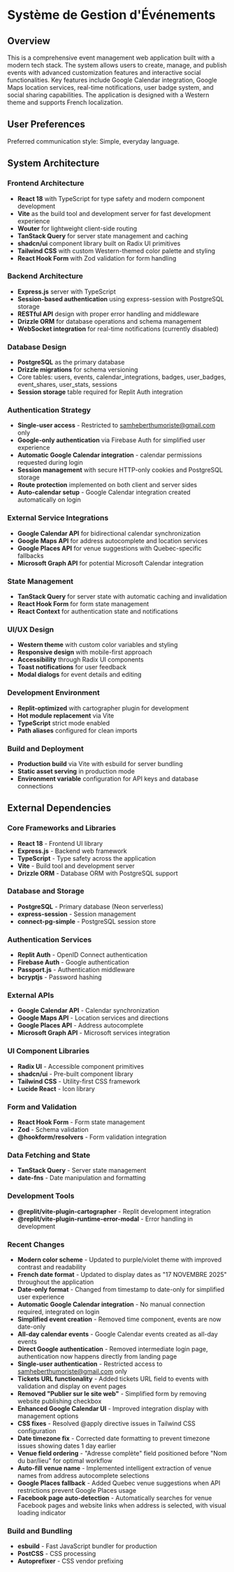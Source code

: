 # Système de Gestion d'Événements

## Overview

This is a comprehensive event management web application built with a modern tech stack. The system allows users to create, manage, and publish events with advanced customization features and interactive social functionalities. Key features include Google Calendar integration, Google Maps location services, real-time notifications, user badge system, and social sharing capabilities. The application is designed with a Western theme and supports French localization.

## User Preferences

Preferred communication style: Simple, everyday language.

## System Architecture

### Frontend Architecture
- **React 18** with TypeScript for type safety and modern component development
- **Vite** as the build tool and development server for fast development experience
- **Wouter** for lightweight client-side routing
- **TanStack Query** for server state management and caching
- **shadcn/ui** component library built on Radix UI primitives
- **Tailwind CSS** with custom Western-themed color palette and styling
- **React Hook Form** with Zod validation for form handling

### Backend Architecture
- **Express.js** server with TypeScript
- **Session-based authentication** using express-session with PostgreSQL storage
- **RESTful API** design with proper error handling and middleware
- **Drizzle ORM** for database operations and schema management
- **WebSocket integration** for real-time notifications (currently disabled)

### Database Design
- **PostgreSQL** as the primary database
- **Drizzle migrations** for schema versioning
- Core tables: users, events, calendar_integrations, badges, user_badges, event_shares, user_stats, sessions
- **Session storage** table required for Replit Auth integration

### Authentication Strategy
- **Single-user access** - Restricted to samheberthumoriste@gmail.com only
- **Google-only authentication** via Firebase Auth for simplified user experience
- **Automatic Google Calendar integration** - calendar permissions requested during login
- **Session management** with secure HTTP-only cookies and PostgreSQL storage
- **Route protection** implemented on both client and server sides
- **Auto-calendar setup** - Google Calendar integration created automatically on login

### External Service Integrations
- **Google Calendar API** for bidirectional calendar synchronization
- **Google Maps API** for address autocomplete and location services
- **Google Places API** for venue suggestions with Quebec-specific fallbacks
- **Microsoft Graph API** for potential Microsoft Calendar integration

### State Management
- **TanStack Query** for server state with automatic caching and invalidation
- **React Hook Form** for form state management
- **React Context** for authentication state and notifications

### UI/UX Design
- **Western theme** with custom color variables and styling
- **Responsive design** with mobile-first approach
- **Accessibility** through Radix UI components
- **Toast notifications** for user feedback
- **Modal dialogs** for event details and editing

### Development Environment
- **Replit-optimized** with cartographer plugin for development
- **Hot module replacement** via Vite
- **TypeScript** strict mode enabled
- **Path aliases** configured for clean imports

### Build and Deployment
- **Production build** via Vite with esbuild for server bundling
- **Static asset serving** in production mode
- **Environment variable** configuration for API keys and database connections

## External Dependencies

### Core Frameworks and Libraries
- **React 18** - Frontend UI library
- **Express.js** - Backend web framework
- **TypeScript** - Type safety across the application
- **Vite** - Build tool and development server
- **Drizzle ORM** - Database ORM with PostgreSQL support

### Database and Storage
- **PostgreSQL** - Primary database (Neon serverless)
- **express-session** - Session management
- **connect-pg-simple** - PostgreSQL session store

### Authentication Services
- **Replit Auth** - OpenID Connect authentication
- **Firebase Auth** - Google authentication
- **Passport.js** - Authentication middleware
- **bcryptjs** - Password hashing

### External APIs
- **Google Calendar API** - Calendar synchronization
- **Google Maps API** - Location services and directions
- **Google Places API** - Address autocomplete
- **Microsoft Graph API** - Microsoft services integration

### UI Component Libraries
- **Radix UI** - Accessible component primitives
- **shadcn/ui** - Pre-built component library
- **Tailwind CSS** - Utility-first CSS framework
- **Lucide React** - Icon library

### Form and Validation
- **React Hook Form** - Form state management
- **Zod** - Schema validation
- **@hookform/resolvers** - Form validation integration

### Data Fetching and State
- **TanStack Query** - Server state management
- **date-fns** - Date manipulation and formatting

### Development Tools
- **@replit/vite-plugin-cartographer** - Replit development integration
- **@replit/vite-plugin-runtime-error-modal** - Error handling in development

### Recent Changes
- **Modern color scheme** - Updated to purple/violet theme with improved contrast and readability
- **French date format** - Updated to display dates as "17 NOVEMBRE 2025" throughout the application
- **Date-only format** - Changed from timestamp to date-only for simplified user experience
- **Automatic Google Calendar integration** - No manual connection required, integrated on login
- **Simplified event creation** - Removed time component, events are now date-only
- **All-day calendar events** - Google Calendar events created as all-day events
- **Direct Google authentication** - Removed intermediate login page, authentication now happens directly from landing page
- **Single-user authentication** - Restricted access to samheberthumoriste@gmail.com only
- **Tickets URL functionality** - Added tickets URL field to events with validation and display on event pages
- **Removed "Publier sur le site web"** - Simplified form by removing website publishing checkbox
- **Enhanced Google Calendar UI** - Improved integration display with management options
- **CSS fixes** - Resolved @apply directive issues in Tailwind CSS configuration
- **Date timezone fix** - Corrected date formatting to prevent timezone issues showing dates 1 day earlier
- **Venue field ordering** - "Adresse complète" field positioned before "Nom du bar/lieu" for optimal workflow
- **Auto-fill venue name** - Implemented intelligent extraction of venue names from address autocomplete selections
- **Google Places fallback** - Added Quebec venue suggestions when API restrictions prevent Google Places usage
- **Facebook page auto-detection** - Automatically searches for venue Facebook pages and website links when address is selected, with visual loading indicator

### Build and Bundling
- **esbuild** - Fast JavaScript bundler for production
- **PostCSS** - CSS processing
- **Autoprefixer** - CSS vendor prefixing